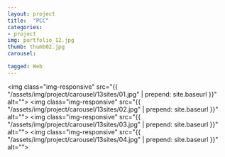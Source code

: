 ```yaml
---
layout: project
title:  "PCC"
categories:
- project
img: portfolio_12.jpg
thumb: thumb02.jpg
carousel:

tagged: Web
---
```


<img class="img-responsive" src="{{ "/assets/img/project/carousel/13sites/01.jpg" | prepend: site.baseurl }}" alt="">
<img class="img-responsive" src="{{ "/assets/img/project/carousel/13sites/02.jpg" | prepend: site.baseurl }}" alt="">
<img class="img-responsive" src="{{ "/assets/img/project/carousel/13sites/03.jpg" | prepend: site.baseurl }}" alt="">
<img class="img-responsive" src="{{ "/assets/img/project/carousel/13sites/04.jpg" | prepend: site.baseurl }}" alt="">

